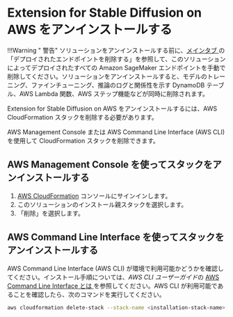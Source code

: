 # Extension for Stable Diffusion on AWS をアンインストールする

!!!Warning " 警告"
    ソリューションをアンインストールする前に、[メインタブ ](./user-guide/CloudAssetsManage.md) の「デプロイされたエンドポイントを削除する」を参照して、このソリューションによってデプロイされたすべての Amazon SageMaker エンドポイントを手動で削除してください。ソリューションをアンインストールすると、モデルのトレーニング、ファインチューニング、推論のログと関係性を示す DynamoDB テーブル、AWS Lambda 関数、AWS ステップ機能などが同時に削除されます。

Extension for Stable Diffusion on AWS をアンインストールするには、AWS CloudFormation スタックを削除する必要があります。

AWS Management Console または AWS Command Line Interface (AWS CLI) を使用して CloudFormation スタックを削除できます。

## AWS Management Console を使ってスタックをアンインストールする

1. [AWS CloudFormation][cloudformation-console] コンソールにサインインします。
2. このソリューションのインストール親スタックを選択します。
3. 「削除」を選択します。

## AWS Command Line Interface を使ってスタックをアンインストールする

AWS Command Line Interface (AWS CLI) が環境で利用可能かどうかを確認してください。インストール手順については、*AWS CLI ユーザーガイド*の [AWS Command Line Interface とは ][aws-cli] を参照してください。AWS CLI が利用可能であることを確認したら、次のコマンドを実行してください。

```bash 
aws cloudformation delete-stack --stack-name <installation-stack-name> --region <aws-region> 
``` 


[cloudformation-console]: https://console.aws.amazon.com/cloudformation/home 
[aws-cli]: https://docs.aws.amazon.com/cli/latest/userguide/cli-chap-welcome.html 
